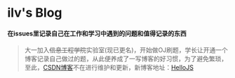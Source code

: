 # ilv's Blog

#### 在issues里记录自己在工作和学习中遇到的问题和值得记录的东西

> 大一加入~~信息工程学院~~实验室(现已更名)，开始做OJ刷题，学长让开通一个博客记录自己做过的题，从此便养成了一写博客的好习惯，为了避免繁琐，至此，[CSDN博客](http://blog.csdn.net/qq_31751569/ "CSDN")不在进行维护和更新，新博客地址：[HelloJS](https://github.com/ilvseyinfu/blog)

